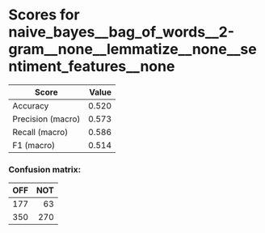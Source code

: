 # Scores for naive_bayes__bag_of_words__2-gram__none__lemmatize__none__sentiment_features__none
|      Score      |Value|
|-----------------|----:|
|Accuracy         |0.520|
|Precision (macro)|0.573|
|Recall (macro)   |0.586|
|F1 (macro)       |0.514|

### Confusion matrix:
|OFF|NOT|
|--:|--:|
|177| 63|
|350|270|
